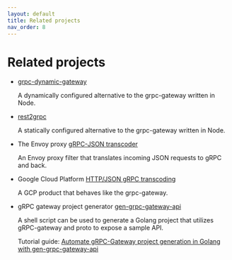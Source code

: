 ```yaml
---
layout: default
title: Related projects
nav_order: 8
---
```


# Related projects

- [grpc-dynamic-gateway](https://github.com/konsumer/grpc-dynamic-gateway)

   A dynamically configured alternative to the grpc-gateway written in Node.

- [rest2grpc](https://www.npmjs.com/package/rest2grpc)

   A statically configured alternative to the grpc-gateway written in Node.

- The Envoy proxy [gRPC-JSON transcoder](https://www.envoyproxy.io/docs/envoy/latest/configuration/http/http_filters/grpc_json_transcoder_filter)

   An Envoy proxy filter that translates incoming JSON requests to gRPC and back.

- Google Cloud Platform [HTTP/JSON gRPC transcoding](https://cloud.google.com/endpoints/docs/grpc/transcoding)

   A GCP product that behaves like the grpc-gateway.

- gRPC gateway project generator [gen-grpc-gateway-api](https://github.com/akoserwal/gen-grpc-gateway-api) 

   A shell script can be used to generate a Golang project that utilizes gRPC-gateway and proto to expose a sample API.

   Tutorial guide: [Automate gRPC-Gateway project generation in Golang with gen-grpc-gateway-api](https://akoserwal.medium.com/automate-grpc-gateway-project-generation-in-golang-with-gen-grpc-gateway-api-015759f1e51b_)
